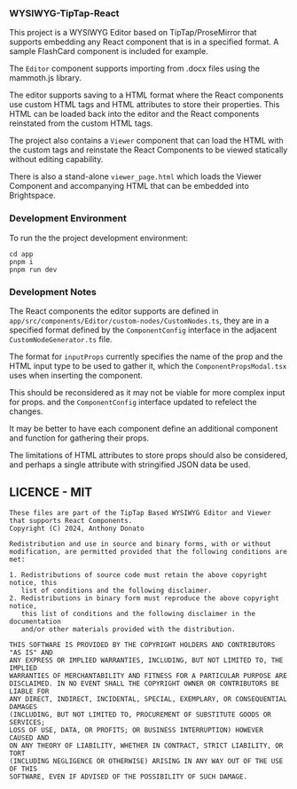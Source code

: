 ### WYSIWYG-TipTap-React

This project is a WYSIWYG Editor based on TipTap/ProseMirror that supports embedding any React component that is in a specified format. A sample FlashCard component is included for example.

The `Editor` component supports importing from .docx files using the mammoth.js library.

The editor supports saving to a HTML format where the React components use custom HTML tags and HTML attributes to store their properties.
This HTML can be loaded back into the editor and the React components reinstated from the custom HTML tags.

The project also contains a `Viewer` component that can load the HTML with the custom tags and reinstate the React Components to be viewed statically without editing capability.

There is also a stand-alone `viewer_page.html` which loads the Viewer Component and accompanying HTML that can be embedded into Brightspace.



### Development Environment

To run the the project development environment:

```
cd app
pnpm i
pnpm run dev
```

### Development Notes

The React components the editor supports are defined in `app/src/components/Editor/custom-nodes/CustomNodes.ts`, they are in a specified format defined by the `ComponentConfig` interface in the adjacent `CustomNodeGenerator.ts` file.

The format for `inputProps` currently specifies the name of the prop and the HTML input type to be used to gather it, which the `ComponentPropsModal.tsx` uses when inserting the component.

This should be reconsidered as it may not be viable for more complex input for props.
and the `ComponentConfig` interface updated to refelect the changes.

It may be better to have each component define an additional component and function for gathering their props.

The limitations of HTML attributes to store props should also be considered, and perhaps a single attribute with stringified JSON data be used.


## LICENCE - MIT

```
These files are part of the TipTap Based WYSIWYG Editor and Viewer
that supports React Components.
Copyright (C) 2024, Anthony Donato

Redistribution and use in source and binary forms, with or without
modification, are permitted provided that the following conditions are met:

1. Redistributions of source code must retain the above copyright notice, this
   list of conditions and the following disclaimer.
2. Redistributions in binary form must reproduce the above copyright notice,
   this list of conditions and the following disclaimer in the documentation
   and/or other materials provided with the distribution.

THIS SOFTWARE IS PROVIDED BY THE COPYRIGHT HOLDERS AND CONTRIBUTORS "AS IS" AND
ANY EXPRESS OR IMPLIED WARRANTIES, INCLUDING, BUT NOT LIMITED TO, THE IMPLIED
WARRANTIES OF MERCHANTABILITY AND FITNESS FOR A PARTICULAR PURPOSE ARE
DISCLAIMED. IN NO EVENT SHALL THE COPYRIGHT OWNER OR CONTRIBUTORS BE LIABLE FOR
ANY DIRECT, INDIRECT, INCIDENTAL, SPECIAL, EXEMPLARY, OR CONSEQUENTIAL DAMAGES
(INCLUDING, BUT NOT LIMITED TO, PROCUREMENT OF SUBSTITUTE GOODS OR SERVICES;
LOSS OF USE, DATA, OR PROFITS; OR BUSINESS INTERRUPTION) HOWEVER CAUSED AND
ON ANY THEORY OF LIABILITY, WHETHER IN CONTRACT, STRICT LIABILITY, OR TORT
(INCLUDING NEGLIGENCE OR OTHERWISE) ARISING IN ANY WAY OUT OF THE USE OF THIS
SOFTWARE, EVEN IF ADVISED OF THE POSSIBILITY OF SUCH DAMAGE.
```